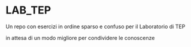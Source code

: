 # LAB_TEP

Un repo con esercizi in ordine sparso e confuso per il 
Laboratorio di TEP

in attesa di un modo migliore per condividere le conoscenze 
